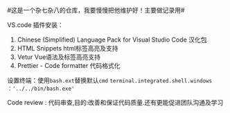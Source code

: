 #这是一个杂七杂八的仓库，我要慢慢把他维护好！主要做记录用#


VS.code 插件安装：
1. Chinese (Simplified) Language Pack for Visual Studio Code 汉化包
2. HTML Snippets html标签高亮及支持
3. Vetur Vue语法及标签高亮支持
4. Prettier - Code formatter 代码格式化


设置终端：使用`bash.ext`替换默认`cmd`
`terminal.integrated.shell.windows ：'../../bin/bash.exe'`

Code review : 代码审查,目的:改善和保证代码质量.还有更能促进团队沟通及学习